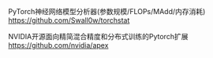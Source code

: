PyTorch神经网络模型分析器(参数规模/FLOPs/MAdd/内存消耗)
https://github.com/Swall0w/torchstat

NVIDIA开源面向精简混合精度和分布式训练的Pytorch扩展
https://github.com/nvidia/apex